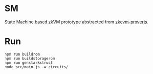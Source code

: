 # SM
State Machine based zkVM prototype abstracted from [zkevm-proverjs](https://github.com/0xPolygonHermez/zkevm-proverjs/tree/main/pil).

# Run

```
npm run buildrom
npm run buildstoragerom
npm run genstarkstruct
node src/main.js -w circuits/
```
